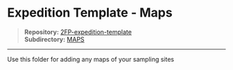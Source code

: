 # Expedition Template - Maps

> **Repository:** [2FP-expedition-template](https://github.com/two-frontiers-project/2FP-expedition-template)  
> **Subdirectory:** [MAPS](https://github.com/two-frontiers-project/2FP-expedition-template/tree/main/MAPS)

---

Use this folder for adding any maps of your sampling sites
